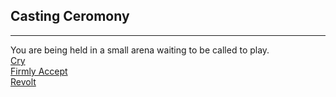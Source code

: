 ## Casting Ceromony 
---
You are being held in a small arena waiting to be called to play.  
[Cry](cry.md)  
[Firmly Accept](accept.md)   
[Revolt](revolt.md)  